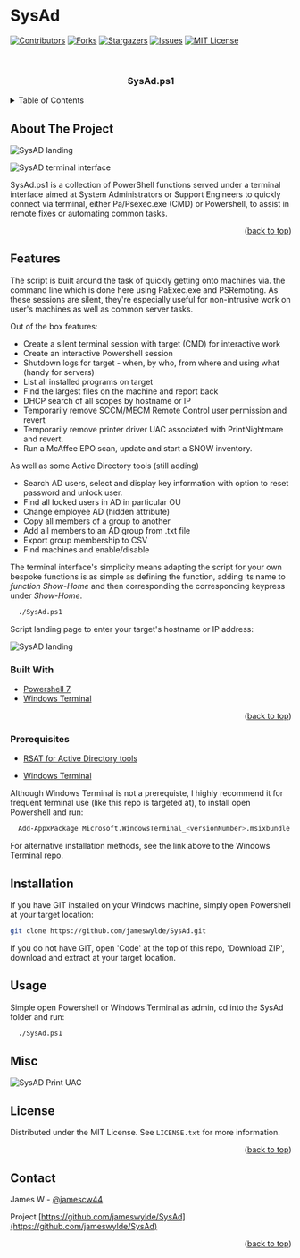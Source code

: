 # SysAd


<div id="top"></div>




<!-- PROJECT SHIELDS -->
<!--
*** I'm using markdown "reference style" links for readability.
*** Reference links are enclosed in brackets [ ] instead of parentheses ( ).
*** See the bottom of this document for the declaration of the reference variables
*** for contributors-url, forks-url, etc. This is an optional, concise syntax you may use.
*** https://www.markdownguide.org/basic-syntax/#reference-style-links
-->
[![Contributors][contributors-shield]][contributors-url]
[![Forks][forks-shield]][forks-url]
[![Stargazers][stars-shield]][stars-url]
[![Issues][issues-shield]][issues-url]
[![MIT License][license-shield]][license-url]



<!-- PROJECT LOGO -->
<br />
<div align="center">

<h3 align="center">SysAd.ps1</h3>

  </p>
</div>



<!-- TABLE OF CONTENTS -->
<details>
  <summary>Table of Contents</summary>
  <ol>
    <li>
      <a href="#about-the-project">About The Project</a>
      <ul>
        <li><a href="#built-with">Built With</a></li>
      </ul>
    </li>
    <li>
      <a href="#getting-started">Getting Started</a>
      <ul>
        <li><a href="#prerequisites">Prerequisites</a></li>
        <li><a href="#installation">Installation</a></li>
      </ul>
    </li>
    <li><a href="#usage">Usage</a></li>
    <li><a href="#roadmap">Roadmap</a></li>
    <li><a href="#contributing">Contributing</a></li>
    <li><a href="#license">License</a></li>
    <li><a href="#contact">Contact</a></li>
    <li><a href="#acknowledgments">Acknowledgments</a></li>
  </ol>
</details>



<!-- ABOUT THE PROJECT -->
## About The Project

![SysAD landing](https://i.imgur.com/kSFsiMB.png)


![SysAD terminal interface](https://i.imgur.com/sxEAYHL.png)

SysAd.ps1 is a collection of PowerShell functions served under a terminal interface aimed at System Administrators or Support Engineers to quickly connect via terminal, either Pa/Psexec.exe (CMD) or Powershell, to assist in remote fixes or automating common tasks.

<p align="right">(<a href="#top">back to top</a>)</p>


<!-- Features-->
## Features

The script is built around the task of quickly getting onto machines via. the command line which is done here using PaExec.exe and PSRemoting. As these sessions are silent, they're especially useful for non-intrusive work on user's machines as well as common server tasks.

Out of the box features:

* Create a silent terminal session with target (CMD) for interactive work
* Create an interactive Powershell session
* Shutdown logs for target - when, by who, from where and using what (handy for servers)
* List all installed programs on target
* Find the largest files on the machine and report back
* DHCP search of all scopes by hostname or IP
* Temporarily remove SCCM/MECM Remote Control user permission and revert
* Temporarily remove printer driver UAC associated with PrintNightmare and revert.
* Run a McAffee EPO scan, update and start a SNOW inventory.

As well as some Active Directory tools (still adding)

* Search AD users, select and display key information with option to reset password and unlock user.
* Find all locked users in AD in particular OU
* Change employee AD (hidden attribute)
* Copy all members of a group to another
* Add all members to an AD group from .txt file
* Export group membership to CSV
* Find machines and enable/disable


The terminal interface's simplicity means adapting the script for your own bespoke functions is as simple as defining the function, adding its name to *function Show-Home* and then corresponding the corresponding keypress under *Show-Home*. 



```sh
  ./SysAd.ps1
  ```

Script landing page to enter your target's hostname or IP address:


![SysAD landing](https://i.imgur.com/kSFsiMB.png)


### Built With

* [Powershell 7](https://github.com/PowerShell/PowerShell)
* [Windows Terminal](https://github.com/microsoft/terminal)


<p align="right">(<a href="#top">back to top</a>)</p>


### Prerequisites


* [RSAT for Active Directory tools](https://docs.microsoft.com/en-us/windows-server/remote/remote-server-administration-tools)

* [Windows Terminal](https://github.com/microsoft/terminal)

Although Windows Terminal is not a prerequiste, I highly recommend it for frequent terminal use (like this repo is targeted at), to install open Powershell and run:

  ```sh
    Add-AppxPackage Microsoft.WindowsTerminal_<versionNumber>.msixbundle
  ```

For alternative installation methods, see the link above to the Windows Terminal repo.

## Installation

If you have GIT installed on your Windows machine, simply open Powershell at your target location:

  ```sh
  git clone https://github.com/jameswylde/SysAd.git
  ```

If you do not have GIT, open 'Code' at the top of this repo, 'Download ZIP', download and extract at your target location.


<!-- USAGE EXAMPLES -->
## Usage

Simple open Powershell or Windows Terminal as admin, cd into the SysAd folder and run:


```sh
  ./SysAd.ps1
  ```


## Misc

![SysAD Print UAC](https://i.imgur.com/DCLrrKg.png)


<!-- LICENSE -->
## License

Distributed under the MIT License. See `LICENSE.txt` for more information.

<p align="right">(<a href="#top">back to top</a>)</p>



<!-- CONTACT -->
## Contact

James W - [@jamescw44](https://twitter.com/jamescw44)

Project [https://github.com/jameswylde/SysAd](https://github.com/jameswylde/SysAd)

<p align="right">(<a href="#top">back to top</a>)</p>



<!-- MARKDOWN LINKS & IMAGES -->
<!-- https://www.markdownguide.org/basic-syntax/#reference-style-links -->
[contributors-shield]: https://img.shields.io/github/contributors/jameswylde/SysAd.svg?style=for-the-badge
[contributors-url]: https://github.com/jameswylde/SysAd/graphs/contributors
[forks-shield]: https://img.shields.io/github/forks/jameswylde/SysAd.svg?style=for-the-badge
[forks-url]: https://github.com/jameswylde/SysAd/network/members
[stars-shield]: https://img.shields.io/github/stars/jameswylde/SysAd.svg?style=for-the-badge
[stars-url]: https://github.com/jameswylde/SysAd/stargazers
[issues-shield]: https://img.shields.io/github/issues/jameswylde/SysAd.svg?style=for-the-badge
[issues-url]: https://github.com/jameswylde/SysAd/issues
[license-shield]: https://img.shields.io/github/license/jameswylde/SysAd.svg?style=for-the-badge
[license-url]: https://github.com/jameswylde/SysAd/blob/master/LICENSE.txt
[linkedin-shield]: https://img.shields.io/badge/-LinkedIn-black.svg?style=for-the-badge&logo=linkedin&colorB=555
[linkedin-url]: https://linkedin.com/in/linkedin_username
[product-screenshot]: images/screenshot.png

